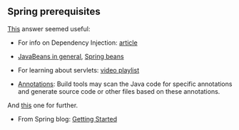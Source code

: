 ## Spring prerequisites

[This](http://stackoverflow.com/a/2943106/3248247) answer seemed useful:

* For info on Dependency Injection: [article](http://martinfowler.com/articles/injection.html)
* [JavaBeans in general](http://stackoverflow.com/questions/3295496/what-is-a-javabean-exactly), [Spring beans](http://stackoverflow.com/questions/17193365/what-in-the-world-are-spring-beans)


* For learning about servlets: [video playlist](https://www.youtube.com/playlist?list=PLBBog2r6uMCRO5I9c65jqV_wmX8DEH8Al)
* [Annotations](http://tutorials.jenkov.com/java/annotations.html): Build tools may scan the Java code for specific annotations and generate source code or other files based on these annotations.

And [this](http://stackoverflow.com/questions/5389241/best-resource-to-learn-spring-mvc) one for further.

* From Spring blog: [Getting Started](http://spring.io/blog/2011/01/04/green-beans-getting-started-with-spring-mvc/)